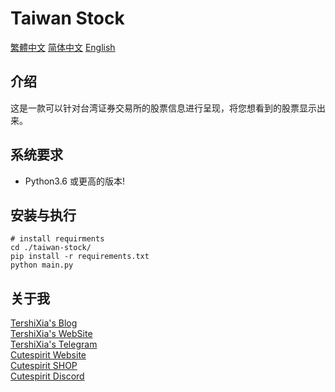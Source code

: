 # Taiwan Stock
[繁體中文](/README.md) [简体中文](/readme/zh_CN.md) [English](/readme/English.md)

## 介绍
这是一款可以针对台湾证券交易所的股票信息进行呈现，将您想看到的股票显示出来。

## 系统要求
- Python3.6 或更高的版本!

## 安装与执行
```
# install requirments
cd ./taiwan-stock/
pip install -r requirements.txt
python main.py
```

## 关于我
[TershiXia's Blog](https://blog.cutespirit.org/tershi) <br>
[TershiXia's WebSite](https://tershi.cutespirit.org) <br>
[TershiXia's Telegram](https://t.me/TershiXia) <br>
[Cutespirit Website](https://www.cutespirit.org) <br>
[Cutespirit SHOP](https://shop.cutespirit.org) <br>
[Cutespirit Discord](https://discord.cutespirit.org) <br>
